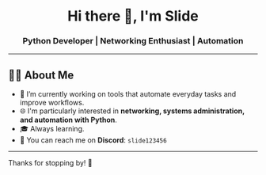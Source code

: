 <h1 align="center">Hi there 👋, I'm Slide</h1>
<h3 align="center">Python Developer | Networking Enthusiast | Automation</h3>

---

## 🧑‍💻 About Me

- 🔭 I’m currently working on tools that automate everyday tasks and improve workflows.
- 🌐 I'm particularly interested in **networking, systems administration, and automation with Python**.
- 🎓 Always learning.
- 💬 You can reach me on **Discord**: `slide123456`
  
---

Thanks for stopping by! 🚀
